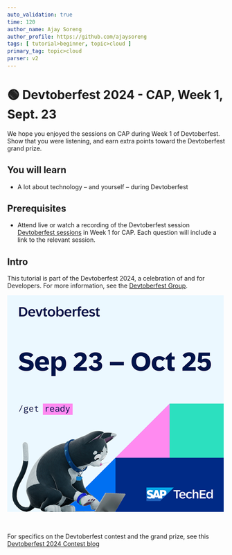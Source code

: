 ```yaml
---
auto_validation: true
time: 120
author_name: Ajay Soreng
author_profile: https://github.com/ajaysoreng
tags: [ tutorial>beginner, topic>cloud ]
primary_tag: topic>cloud
parser: v2
---
```


# 🟢 Devtoberfest 2024 - CAP, Week 1, Sept. 23 
<!-- description --> We hope you enjoyed the sessions on CAP during Week 1 of Devtoberfest. Show that you were listening, and earn extra points toward the Devtoberfest grand prize. 
 
## You will learn
- A lot about technology – and yourself – during Devtoberfest

## Prerequisites
- Attend live or watch a recording of the Devtoberfest session [Devtoberfest sessions](https://community.sap.com/t5/devtoberfest/eb-p/devtoberfest-events) in Week 1 for CAP. Each question will include a link to the relevant session. 


## Intro
This tutorial is part of the Devtoberfest 2024, a celebration of and for Developers. For more information, see the [Devtoberfest Group](https://groups.community.sap.com/t5/devtoberfest/gh-p/Devtoberfest).

![Devtoberfest](promo-image-kasimir-square.png)

&nbsp;

For specifics on the Devtoberfest contest and the grand prize, see this [Devtoberfest 2024 Contest blog](https://community.sap.com/t5/devtoberfest-blog-posts/devtoberfest-2024-contest/ba-p/13781593)

&nbsp;

<!-- ### Question 1 

Attend live or watch a recording of [🟢 It's Time for TypeScript (CAP edition)](https://www.youtube.com/watch?v=5DX6FwR5fss). 

<iframe width="560" height="315" src="https://www.youtube.com/embed/5DX6FwR5fss" frameborder="0" allowfullscreen></iframe>

### Question 2 

Attend live or watch a recording of [🟢 It's Time for TypeScript (CAP edition)](https://www.youtube.com/watch?v=5DX6FwR5fss). 

<iframe width="560" height="315" src="https://www.youtube.com/embed/5DX6FwR5fss" frameborder="0" allowfullscreen></iframe>

### Question 3 

Attend live or watch a recording of [🟢 It's Time for TypeScript (CAP edition)](https://www.youtube.com/watch?v=5DX6FwR5fss). 

<iframe width="560" height="315" src="https://www.youtube.com/embed/5DX6FwR5fss" frameborder="0" allowfullscreen></iframe>

### Question 4 

Attend live or watch a recording of [🟢 It's Time for TypeScript (CAP edition)](https://www.youtube.com/watch?v=5DX6FwR5fss). 

<iframe width="560" height="315" src="https://www.youtube.com/embed/5DX6FwR5fss" frameborder="0" allowfullscreen></iframe> -->
